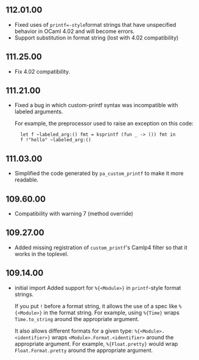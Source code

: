 ## 112.01.00

- Fixed uses of `printf=-style`format strings that have unspecified
  behavior in OCaml 4.02 and will become errors.
- Support substitution in format string (lost with 4.02 compatibility)

## 111.25.00

- Fix 4.02 compatibility.

## 111.21.00

- Fixed a bug in which custom-printf syntax was incompatible with
  labeled arguments.

    For example, the preprocessor used to raise an exception on this code:

        let f ~labeled_arg:() fmt = ksprintf (fun _ -> ()) fmt in
        f !"hello" ~labeled_arg:()

## 111.03.00

- Simplified the code generated by `pa_custom_printf` to make it
  more readable.

## 109.60.00

- Compatibility with warning 7 (method override)

## 109.27.00

- Added missing registration of `custom_printf`'s Camlp4 filter so
  that it works in the toplevel.

## 109.14.00

- initial import
  Added support for `%{<Module>}` in `printf`-style format strings.

    If you put `!` before a format string, it allows the use of a spec
    like `%{<Module>}` in the format string.  For example, using
    `%{Time}` wraps `Time.to_string` around the appropriate argument.

    It also allows different formats for a given type:
    `%{<Module>.<identifier>}` wraps `<Module>.Format.<identifier>`
    around the appropriate argument.  For example, `%{Float.pretty}`
    would wrap `Float.Format.pretty` around the appropriate argument.

